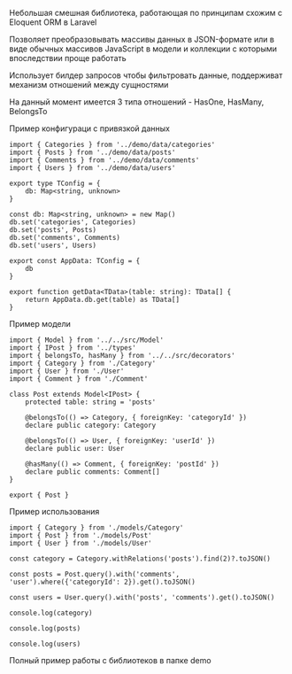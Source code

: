 Небольшая смешная библиотека, работающая по принципам схожим с Eloquent ORM в Laravel

Позволяет преобразовывать массивы данных в JSON-формате или в виде обычных массивов JavaScript в модели и коллекции с которыми впоследствии проще работать

Использует билдер запросов чтобы фильтровать данные, поддерживат механизм отношений между сущностями

На данный момент имеется 3 типа отношений - HasOne, HasMany, BelongsTo

Пример конфигураци с привязкой данных

```
import { Categories } from '../demo/data/categories'
import { Posts } from '../demo/data/posts'
import { Comments } from '../demo/data/comments'
import { Users } from '../demo/data/users'

export type TConfig = {
    db: Map<string, unknown>
}

const db: Map<string, unknown> = new Map()
db.set('categories', Categories)
db.set('posts', Posts)
db.set('comments', Comments)
db.set('users', Users)

export const AppData: TConfig = {
    db
}

export function getData<TData>(table: string): TData[] {
    return AppData.db.get(table) as TData[]
}
```

Пример модели

```
import { Model } from '../../src/Model'
import { IPost } from '../types'
import { belongsTo, hasMany } from '../../src/decorators'
import { Category } from './Category'
import { User } from './User'
import { Comment } from './Comment'

class Post extends Model<IPost> {
    protected table: string = 'posts'

    @belongsTo(() => Category, { foreignKey: 'categoryId' })
    declare public category: Category

    @belongsTo(() => User, { foreignKey: 'userId' })
    declare public user: User

    @hasMany(() => Comment, { foreignKey: 'postId' })
    declare public comments: Comment[]
}

export { Post }
```

Пример использования

```
import { Category } from './models/Category'
import { Post } from './models/Post'
import { User } from './models/User'

const category = Category.withRelations('posts').find(2)?.toJSON()

const posts = Post.query().with('comments', 'user').where({'categoryId': 2}).get().toJSON()

const users = User.query().with('posts', 'comments').get().toJSON()

console.log(category)

console.log(posts)

console.log(users)
```
Полный пример работы с библиотеков в папке demo
